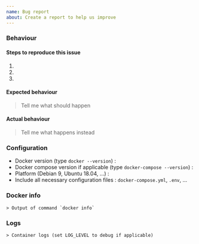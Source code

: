 ```yaml
---
name: Bug report
about: Create a report to help us improve
---
```


### Behaviour

#### Steps to reproduce this issue

1.
2.
3.

#### Expected behaviour

> Tell me what should happen

#### Actual behaviour

> Tell me what happens instead

### Configuration

* Docker version (type `docker --version`) :
* Docker compose version if applicable (type `docker-compose --version`) : 
* Platform (Debian 9, Ubuntu 18.04, ...) : 
* Include all necessary configuration files : `docker-compose.yml`, `.env`, ...

### Docker info

```
> Output of command `docker info`
```

### Logs

```
> Container logs (set LOG_LEVEL to debug if applicable)
```
